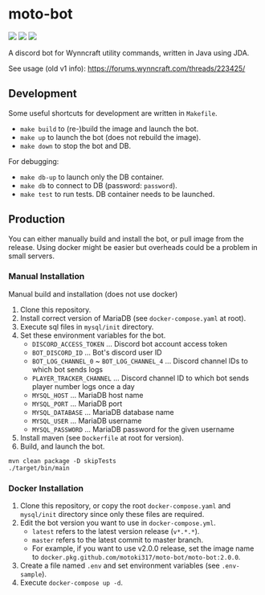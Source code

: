 # moto-bot

[![](https://github.com/motoki317/moto-bot/workflows/Build%20and%20Test/badge.svg)](https://github.com/motoki317/moto-bot/actions?query=workflow%3A%22Build+and+Test%22)
[![](https://github.com/motoki317/moto-bot/workflows/Release%20master/badge.svg)](https://github.com/motoki317/moto-bot/actions?query=workflow%3A%22Release+master%22)
[![](https://github.com/motoki317/moto-bot/workflows/Release%20version/badge.svg)](https://github.com/motoki317/moto-bot/actions?query=workflow%3A%22Release+version%22)

A discord bot for Wynncraft utility commands, written in Java using JDA.

See usage (old v1 info):
https://forums.wynncraft.com/threads/223425/

## Development

Some useful shortcuts for development are written in `Makefile`.

- `make build` to (re-)build the image and launch the bot.
- `make up` to launch the bot (does not rebuild the image).
- `make down` to stop the bot and DB.

For debugging:
- `make db-up` to launch only the DB container.
- `make db` to connect to DB (password: `password`).
- `make test` to run tests. DB container needs to be launched.

## Production

You can either manually build and install the bot, or pull image from the release.
Using docker might be easier but overheads could be a problem in small servers.

### Manual Installation

Manual build and installation (does not use docker)

1. Clone this repository.
2. Install correct version of MariaDB (see `docker-compose.yaml` at root).
3. Execute sql files in `mysql/init` directory.
4. Set these environment variables for the bot.
    - `DISCORD_ACCESS_TOKEN` ... Discord bot account access token
    - `BOT_DISCORD_ID` ... Bot's discord user ID
    - `BOT_LOG_CHANNEL_0` ~ `BOT_LOG_CHANNEL_4` ... Discord channel IDs to which bot sends logs
    - `PLAYER_TRACKER_CHANNEL` ... Discord channel ID to which bot sends player number logs once a day
    - `MYSQL_HOST` ... MariaDB host name
    - `MYSQL_PORT` ... MariaDB port
    - `MYSQL_DATABASE` ... MariaDB database name
    - `MYSQL_USER` ... MariaDB username
    - `MYSQL_PASSWORD` ... MariaDB password for the given username
5. Install maven (see `Dockerfile` at root for version).
6. Build, and launch the bot.
```shell script
mvn clean package -D skipTests
./target/bin/main
```

### Docker Installation

1. Clone this repository, or copy the root `docker-compose.yaml` and `mysql/init` directory since only these files are required.
2. Edit the bot version you want to use in `docker-compose.yml`.
    - `latest` refers to the latest version release (`v*.*.*`).
    - `master` refers to the latest commit to master branch.
    - For example, if you want to use v2.0.0 release, set the image name to `docker.pkg.github.com/motoki317/moto-bot/moto-bot:2.0.0`.
3. Create a file named `.env` and set environment variables (see `.env-sample`).
4. Execute `docker-compose up -d`.
